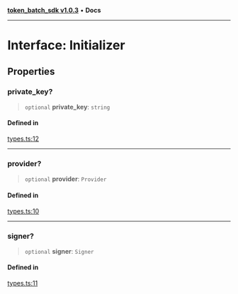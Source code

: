 [**token_batch_sdk v1.0.3**](../index.md) • **Docs**

***

# Interface: Initializer

## Properties

### private\_key?

> `optional` **private\_key**: `string`

#### Defined in

[types.ts:12](https://github.com/aditya172926/token_batch_sdk/blob/299692e668ba7fb3ac20c4b072a7cd48139d2da6/src/types.ts#L12)

***

### provider?

> `optional` **provider**: `Provider`

#### Defined in

[types.ts:10](https://github.com/aditya172926/token_batch_sdk/blob/299692e668ba7fb3ac20c4b072a7cd48139d2da6/src/types.ts#L10)

***

### signer?

> `optional` **signer**: `Signer`

#### Defined in

[types.ts:11](https://github.com/aditya172926/token_batch_sdk/blob/299692e668ba7fb3ac20c4b072a7cd48139d2da6/src/types.ts#L11)
